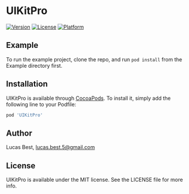 # UIKitPro

[![Version](https://img.shields.io/cocoapods/v/UIKitPro.svg?style=flat)](http://cocoapods.org/pods/UIKitPro)
[![License](https://img.shields.io/cocoapods/l/UIKitPro.svg?style=flat)](http://cocoapods.org/pods/UIKitPro)
[![Platform](https://img.shields.io/cocoapods/p/UIKitPro.svg?style=flat)](http://cocoapods.org/pods/UIKitPro)

## Example

To run the example project, clone the repo, and run `pod install` from the Example directory first.

## Installation

UIKitPro is available through [CocoaPods](http://cocoapods.org). To install
it, simply add the following line to your Podfile:

```ruby
pod 'UIKitPro'
```

## Author

Lucas Best, lucas.best.5@gmail.com

## License

UIKitPro is available under the MIT license. See the LICENSE file for more info.
